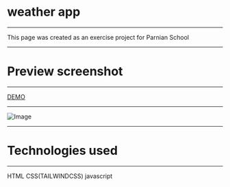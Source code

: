 
weather app
========================

* * *

This page was created as an exercise project for Parnian School

* * *

Preview screenshot
==================

* * *

[DEMO](   https://alisabouri68.github.io/weather-app/)

* * *

![Image](https://github.com/user-attachments/assets/4bc0fbdc-fcbb-49a2-9770-91aa68107064)
* * *

Technologies used
=================

* * *

HTML CSS(TAILWINDCSS) javascript
